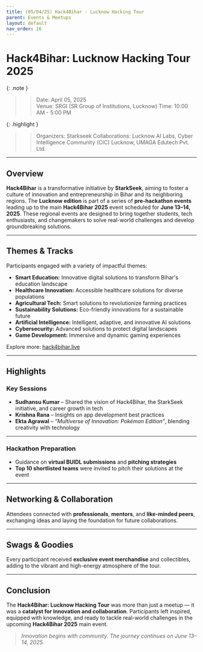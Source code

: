 ```yaml
---
title: (05/04/25) Hack4Bihar - Lucknow Hacking Tour
parent: Events & Meetups
layout: default
nav_order: 16
---
```


# Hack4Bihar: Lucknow Hacking Tour 2025

{: .note }
> > Date: April 05, 2025  
> > Venue: SRGI (SR Group of Institutions, Lucknow) 
> > Time: 10:00 AM - 5:00 PM

{: .highlight }
> > Organizers: Starkseek
> > Collaborations: Lucknow AI Labs, Cyber Intelligence Community (CIC) Lucknow, UMAGA Edutech Pvt. Ltd.

---

## Overview

**Hack4Bihar** is a transformative initiative by **StarkSeek**, aiming to foster a culture of innovation and entrepreneurship in Bihar and its neighboring regions. The **Lucknow edition** is part of a series of **pre-hackathon events** leading up to the main **Hack4Bihar 2025** event scheduled for **June 13–14, 2025**. These regional events are designed to bring together students, tech enthusiasts, and changemakers to solve real-world challenges and develop groundbreaking solutions.

---

## Themes & Tracks

Participants engaged with a variety of impactful themes:

- **Smart Education:** Innovative digital solutions to transform Bihar's education landscape  
- **Healthcare Innovation:** Accessible healthcare solutions for diverse populations  
- **Agricultural Tech:** Smart solutions to revolutionize farming practices  
- **Sustainability Solutions:** Eco-friendly innovations for a sustainable future  
- **Artificial Intelligence:** Intelligent, adaptive, and innovative AI solutions  
- **Cybersecurity:** Advanced solutions to protect digital landscapes  
- **Game Development:** Immersive and dynamic gaming experiences  

Explore more: [hack4bihar.live](https://hack4bihar.live)

---

## Highlights

### Key Sessions

- **Sudhansu Kumar** – Shared the vision of Hack4Bihar, the StarkSeek initiative, and career growth in tech  
- **Krishna Rana** – Insights on app development best practices  
- **Ekta Agrawal** – *“Multiverse of Innovation: Pokémon Edition”*, blending creativity with technology  

---

### Hackathon Preparation

- Guidance on **virtual BUIDL submissions** and **pitching strategies**  
- **Top 10 shortlisted teams** were invited to pitch their solutions at the event  

---

## Networking & Collaboration

Attendees connected with **professionals**, **mentors**, and **like-minded peers**, exchanging ideas and laying the foundation for future collaborations.

---

## Swags & Goodies

Every participant received **exclusive event merchandise** and collectibles, adding to the vibrant and high-energy atmosphere of the tour.

---

## Conclusion

The **Hack4Bihar: Lucknow Hacking Tour** was more than just a meetup — it was a **catalyst for innovation and collaboration**. Participants left inspired, equipped with knowledge, and ready to tackle real-world challenges in the upcoming **Hack4Bihar 2025** main event.

> *Innovation begins with community. The journey continues on June 13–14, 2025.*
